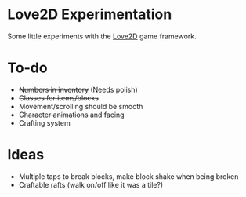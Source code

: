 # Love2D Experimentation
Some little experiments with the [Love2D](https://love2d.org) game framework.

# To-do
- ~~Numbers in inventory~~ (Needs polish)
- ~~Classes for items/blocks~~
- Movement/scrolling should be smooth
- ~~Character animations~~ and facing
- Crafting system

# Ideas
- Multiple taps to break blocks, make block shake when being broken
- Craftable rafts (walk on/off like it was a tile?)
